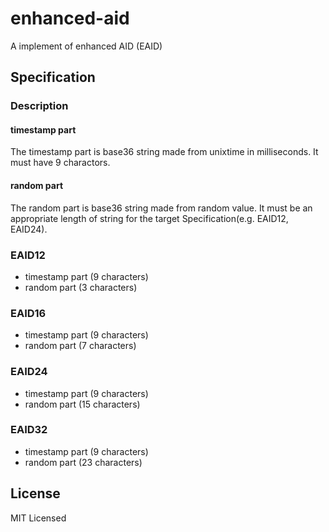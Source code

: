 # enhanced-aid
A implement of enhanced AID (EAID)

## Specification
### Description
#### timestamp part
The timestamp part is base36 string made from unixtime in milliseconds.
It must have 9 charactors.

#### random part
The random part is base36 string made from random value.
It must be an appropriate length of string for the target Specification(e.g. EAID12, EAID24).

### EAID12
- timestamp part (9 characters)
- random part (3 characters)
### EAID16
- timestamp part (9 characters)
- random part (7 characters)
### EAID24
- timestamp part (9 characters)
- random part (15 characters)
### EAID32
- timestamp part (9 characters)
- random part (23 characters)

## License
MIT Licensed
